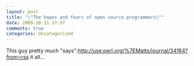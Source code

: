 ```yaml
---
layout: post
title: "\"The hopes and fears of open source programmers\""
date: 2009-10-31 17:57
comments: true
categories: Uncategorized
---
```

This guy pretty much "says":http://use.perl.org/%7EMatts/journal/34164?from=rss it all...
